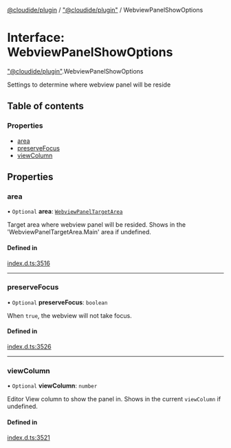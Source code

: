 [@cloudide/plugin](../README.md) / ["@cloudide/plugin"](../modules/_cloudide_plugin_.md) / WebviewPanelShowOptions

# Interface: WebviewPanelShowOptions

["@cloudide/plugin"](../modules/_cloudide_plugin_.md).WebviewPanelShowOptions

Settings to determine where webview panel will be reside

## Table of contents

### Properties

- [area](cloudide_plugin_.WebviewPanelShowOptions.md#area)
- [preserveFocus](cloudide_plugin_.WebviewPanelShowOptions.md#preservefocus)
- [viewColumn](cloudide_plugin_.WebviewPanelShowOptions.md#viewcolumn)

## Properties

### area

• `Optional` **area**: [`WebviewPanelTargetArea`](../enums/cloudide_plugin_.WebviewPanelTargetArea.md)

Target area where webview panel will be resided. Shows in the 'WebviewPanelTargetArea.Main' area if undefined.

#### Defined in

[index.d.ts:3516](https://github.com/shuyaqian/cloudide-plugin-api/blob/26b31b9/index.d.ts#L3516)

___

### preserveFocus

• `Optional` **preserveFocus**: `boolean`

When `true`, the webview will not take focus.

#### Defined in

[index.d.ts:3526](https://github.com/shuyaqian/cloudide-plugin-api/blob/26b31b9/index.d.ts#L3526)

___

### viewColumn

• `Optional` **viewColumn**: `number`

Editor View column to show the panel in. Shows in the current `viewColumn` if undefined.

#### Defined in

[index.d.ts:3521](https://github.com/shuyaqian/cloudide-plugin-api/blob/26b31b9/index.d.ts#L3521)
